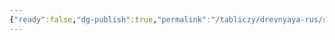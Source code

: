 ```yaml
---
{"ready":false,"dg-publish":true,"permalink":"/tabliczy/drevnyaya-rus/sobor-sv-sofii/","dgPassFrontmatter":true}
---
```



